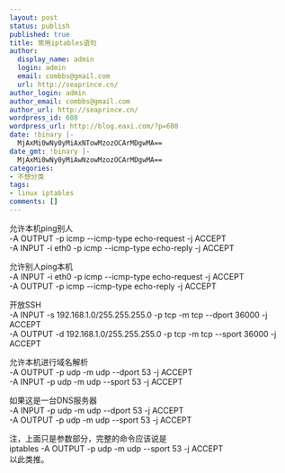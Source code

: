```yaml
---
layout: post
status: publish
published: true
title: 常用iptables语句
author:
  display_name: admin
  login: admin
  email: combbs@gmail.com
  url: http://seaprince.cn/
author_login: admin
author_email: combbs@gmail.com
author_url: http://seaprince.cn/
wordpress_id: 608
wordpress_url: http://blog.eaxi.com/?p=608
date: !binary |-
  MjAxMi0wNy0yMiAxNTowMzozOCArMDgwMA==
date_gmt: !binary |-
  MjAxMi0wNy0yMiAwNzowMzozOCArMDgwMA==
categories:
- 不想分类
tags:
- linux iptables
comments: []
---
```

<p>允许本机ping别人<br />
-A OUTPUT -p icmp --icmp-type echo-request -j ACCEPT<br />
-A INPUT -i eth0 -p icmp --icmp-type echo-reply -j ACCEPT</p>
<p>允许别人ping本机<br />
-A INPUT -i eth0 -p icmp --icmp-type echo-request -j ACCEPT<br />
-A OUTPUT -p icmp --icmp-type echo-reply -j ACCEPT</p>
<p>开放SSH<br />
-A INPUT -s 192.168.1.0&#47;255.255.255.0 -p tcp -m tcp --dport 36000 -j ACCEPT<br />
-A OUTPUT -d 192.168.1.0&#47;255.255.255.0 -p tcp -m tcp --sport 36000 -j ACCEPT</p>
<p>允许本机进行域名解析<br />
-A OUTPUT -p udp -m udp --dport 53 -j ACCEPT<br />
-A INPUT -p udp -m udp --sport 53 -j ACCEPT</p>
<p>如果这是一台DNS服务器<br />
-A INPUT -p udp -m udp --dport 53 -j ACCEPT<br />
-A OUTPUT -p udp -m udp --sport 53 -j ACCEPT</p>
<p>注，上面只是参数部分，完整的命令应该说是<br />
iptables -A OUTPUT -p udp -m udp --sport 53 -j ACCEPT<br />
以此类推。</p>
